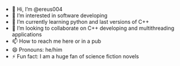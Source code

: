- 👋 Hi, I’m @ereus004
- 👀 I’m interested in software developing
- 🌱 I’m currently learning python and last versions of C++
- 💞️ I’m looking to collaborate on C++ developing and multithreading applications
- 📫 How to reach me here or in a pub
- 😄 Pronouns: he/him
- ⚡ Fun fact: I am a huge fan of science fiction novels

<!---
ereus004/ereus004 is a ✨ special ✨ repository because its `README.md` (this file) appears on your GitHub profile.
You can click the Preview link to take a look at your changes.
--->
